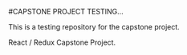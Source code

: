 #CAPSTONE PROJECT TESTING...

This is a testing repository for the capstone project.

React / Redux Capstone Project.